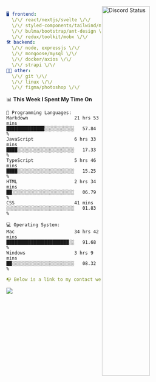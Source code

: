 
<a href="https://discord.com/users/279302975371870218" target="_blank">
    <img width="50%" align="right" alt="Discord Status" src="https://lanyard.cnrad.dev/api/279302975371870218?bg=161B22&borderRadius=5px%205px%200%200&hideTimestamp=true&idleMessage=Just%20chillin%27%20at%20the%20moment&animated=true">
</a>

```yaml
🖥️ frontend: 
  \/\/ react/nextjs/svelte \/\/
  \/\/ styled-components/tailwind/mui/
  \/\/ bulma/bootstrap/ant-design \/\/
  \/\/ redux/toolkit/mobx \/\/
🛠 backend: 
  \/\/ node, expressjs \/\/
  \/\/ mongoose/mysql \/\/
  \/\/ docker/axios \/\/
  \/\/ strapi \/\/
👨‍💻 other: 
  \/\/ git \/\/ 
  \/\/ linux \/\/
  \/\/ figma/photoshop \/\/
```
<!--START_SECTION:waka-->
📊 **This Week I Spent My Time On** 

```text
💬 Programming Languages: 
Markdown                 21 hrs 53 mins      ██████████████░░░░░░░░░░░   57.84 % 
JavaScript               6 hrs 33 mins       ████░░░░░░░░░░░░░░░░░░░░░   17.33 % 
TypeScript               5 hrs 46 mins       ████░░░░░░░░░░░░░░░░░░░░░   15.25 % 
HTML                     2 hrs 34 mins       ██░░░░░░░░░░░░░░░░░░░░░░░   06.79 % 
CSS                      41 mins             ░░░░░░░░░░░░░░░░░░░░░░░░░   01.83 % 

💻 Operating System: 
Mac                      34 hrs 42 mins      ███████████████████████░░   91.68 % 
Windows                  3 hrs 9 mins        ██░░░░░░░░░░░░░░░░░░░░░░░   08.32 % 
```


<!--END_SECTION:waka-->
```yaml
📭 Below is a link to my contact website 
```
<a href="https://mxns.xyz" target="_black"> <img src="https://img.shields.io/badge/website-161B22?style=for-the-badge&logo=About.me&logoColor=white"></img> <a/>
